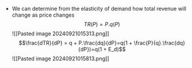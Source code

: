 - We can determine from the elasticity of demand how total revenue will change as price changes
$$TR(P) = P.q(P)$$
![[Pasted image 20240921015313.png]]
$$\frac{dTR}{dP} = q + P.\frac{dq}{dP}=q(1 + \frac{P}{q}.\frac{dq}{dP})=q(1 + E_d)$$
![[Pasted image 20240921015813.png]]
